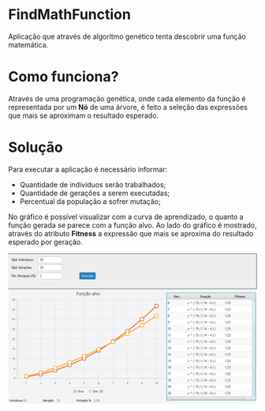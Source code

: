 # FindMathFunction

Aplicação que através de algoritmo genético tenta descobrir uma função matemática.

# Como funciona?

Através de uma programação genética, onde cada elemento da função é representada por um **Nó** de uma árvore, é feito a seleção das expressões que mais se aproximam o resultado esperado.

# Solução

Para executar a aplicação é necessário informar:

* Quantidade de indivíduos serão trabalhados;
* Quantidade de gerações a serem executadas;
* Percentual da população a sofrer mutação;

No gráfico é possível visualizar com a curva de aprendizado, o quanto a função gerada se parece com a função alvo. Ao lado do gráfico é mostrado, através do atributo **Fitness** a expressão que mais se aproxima do resultado esperado por geração.

![](https://raw.githubusercontent.com/samuelgenio/FindMathFunction/master/files/imagem.png)
